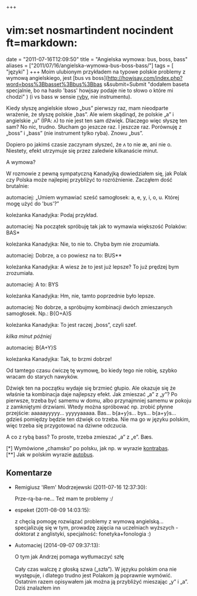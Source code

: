 +++
# vim:set nosmartindent nocindent ft=markdown:
date = "2011-07-16T12:09:50"
title = "Angielska wymowa: bus, boss, bass"
aliases = ["2011/07/16/angielska-wymowa-bus-boss-bass/"]
tags = [ "języki" ]
+++
Moim ulubionym przykładem na typowe polskie problemy z wymową angielskiego,
jest [bus vs boss](http://howjsay.com/index.php?word=boss%3Bbasset%3Bbus%3Bbas
s&submit=Submit "dodałem baseta specjalnie, bo na hasło 'bass' howjsay podaje
nie to słowo o które mi chodzi" ) (i vs bass w sensie
[ryby](http://en.wikipedia.org/wiki/Bass_%28fish%29
"Rozróżnienie pomiędzy instrumentem i rybą przydaje się w restauracji." ), nie
instrumentu).
<!--more-->
Kiedy słyszę angielskie słowo „bus” pierwszy raz, mam nieodparte
wrażenie, że słyszę polskie „bas”. Ale wiem skądinąd, że polskie „a” i
angielskie „u” (IPA: ʌ) to nie jest ten sam dźwięk. Dlaczego więc słyszę ten
sam? No nic, trudno. Słucham go jeszcze raz. I jeszcze raz. Porównuję z „boss” i
„bass” (nie instrument tylko ryba). Znowu „bus”.

Dopiero po jakimś czasie zaczynam słyszeć, że ʌ to nie æ, ani nie o. Niestety,
efekt utrzymuje się przez zaledwie kilkanaście minut.

A wymowa?

W rozmowie z pewną sympatyczną Kanadyjką dowiedziałem się, jak Polak czy
Polska może najlepiej przybliżyć to rozróżnienie. Zacząłem dość brutalnie:

automaciej: „Umiem wymawiać sześć samogłosek: a, e, y, i, o, u. Której mogę
użyć do 'bus'?”

koleżanka Kanadyjka: Podaj przykład.

automaciej: Na początek spróbuję tak jak to wymawia większość Polaków: BAS\*

koleżanka Kanadyjka: Nie, to nie to. Chyba bym nie zrozumiała.

automaciej: Dobrze, a co powiesz na to: BUS\*\*

koleżanka Kanadyjka: A wiesz że to jest już lepsze? To już prędzej bym
zrozumiała.

automaciej: A to: BYS

koleżanka Kanadyjka: Hm, nie, tamto poprzednie było lepsze.

automaciej: No dobrze, a spróbujmy kombinacji dwóch zmieszanych samogłosek.
Np.: B{O+A}S

koleżanka Kanadyjka: To jest raczej „boss”, czyli szef.

_kilka minut później_

automaciej: B{A+Y}S

koleżanka Kanadyjka: Tak, to brzmi dobrze!

Od tamtego czasu ćwiczę tę wymowę, bo kiedy tego nie robię, szybko wracam do
starych nawyków.

Dźwięk ten na początku wydaje się brzmieć głupio. Ale okazuje się że właśnie
ta kombinacja daje najlepszy efekt. Jak zmieszać „a” z „y”? Po pierwsze,
trzeba być samemu w domu, albo przynajmniej samemu w pokoju z zamkniętymi
drzwiami. Wtedy można spróbować np. zrobić płynne przejście: aaaaayyyyy...
yyyyyaaaaa. Bas... b{a+y}s... bys... b{a+y}s... gdzieś pomiędzy będzie ten
dźwięk co trzeba. Nie ma go w języku polskim, więc trzeba się przygotować na
dziwne odczucia.

A co z rybą bass? To proste, trzeba zmieszać „a” z „e”. Bæs.

[\*] Wymówione „chamsko” po polsku, jak np. w wyrazie
[kontrabas](http://www.youtube.com/watch?v=K2SaUDSC4F8#t=0m17s "Kontrybasu
gryfu końcu..." ).  
[\*\*] Jak w polskim wyrazie [autobus](http://www.youtube.com/watch?v=dme-Ns3G4o4#t=2m14s "Może być czerwony." ).

## Komentarze

* Remigiusz 'lRem' Modrzejewski (2011-07-16 12:37:30): <p>Prze-rą-ba-ne... Też
  mam te problemy :/</p>
* espeket (2011-08-09 14:03:15): <p>z chęcią pomogę rozwiązać problemy z wymową
  angielską... specjalizuję się w tym, prowadzę zajęcia na uczelniach wyższych -
  doktorat z anglistyki, specjalność: fonetyka+fonologia :)</p>
* Automaciej (2014-09-07 09:37:13): <p>O tym jak Andrzej pomaga wytłumaczyć
  szłę<br /><br />Cały czas walczę z głoską szwa („szła”). W języku polskim ona
  nie występuje, i dlatego trudno jest Polakom ją poprawnie wymówić. Ostatnim
  razem opisywałem jak można ją przybliżyć mieszając „y” i „a”. Dziś znalazłem
  inn
